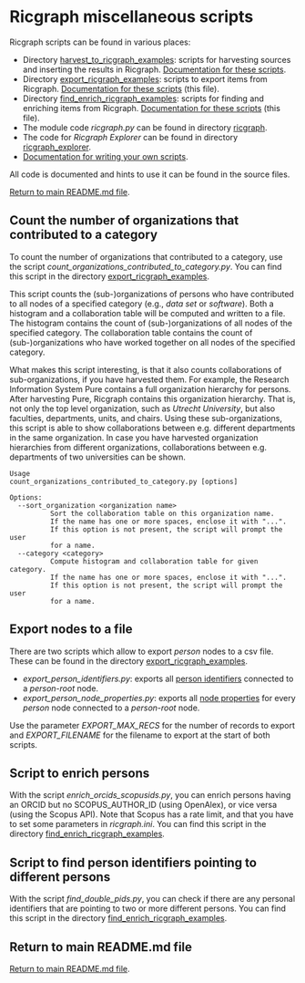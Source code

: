 # Ricgraph miscellaneous scripts

Ricgraph scripts can be found in various places:
* Directory [harvest_to_ricgraph_examples](../harvest_to_ricgraph_examples): 
  scripts for harvesting sources and inserting the results in Ricgraph.
  [Documentation for these scripts](ricgraph_harvest_scripts.md).
* Directory [export_ricgraph_examples](../export_ricgraph_examples):
  scripts to export items from Ricgraph.
  [Documentation for these scripts](ricgraph_misc_scripts.md) (this file).
* Directory [find_enrich_ricgraph_examples](../find_enrich_ricgraph_examples):
  scripts for finding and enriching items from Ricgraph.
  [Documentation for these scripts](ricgraph_misc_scripts.md) (this file).
* The module code *ricgraph.py* can be found in 
  directory [ricgraph](../ricgraph). 
* The code for *Ricgraph Explorer* can be found in
  directory [ricgraph_explorer](../ricgraph_explorer). 
* [Documentation for writing your own scripts](ricgraph_script_writing.md).

All code is documented and hints to use it can be found in the source files.

[Return to main README.md file](../README.md).

## Count the number of organizations that contributed to a category
To count the number of organizations that contributed to a category, 
use the script *count_organizations_contributed_to_category.py*.
You can find this script 
in the directory [export_ricgraph_examples](../export_ricgraph_examples).

This script 
counts the (sub-)organizations of persons who have contributed to all nodes of a
specified category (e.g., *data set* or *software*).
Both a histogram and a collaboration table will be
computed and written to a file.
The histogram contains the count of (sub-)organizations of all nodes of the
specified category.
The collaboration table contains the count of (sub-)organizations who have worked
together on all nodes of the specified category.

What makes this script interesting, is that it also counts collaborations of
sub-organizations, if you have harvested them. For example, the Research 
Information System Pure contains a full organization hierarchy for persons.
After harvesting Pure, Ricgraph contains this organization hierarchy. 
That is, not only the top level organization, such as *Utrecht University*, 
but also faculties, departments, units, and chairs.
Using these sub-organizations, this script is able to show collaborations 
between e.g. different departments in the same organization. 
In case you have harvested
organization hierarchies from different organizations, collaborations between e.g.
departments of two universities can be shown.


```
Usage
count_organizations_contributed_to_category.py [options]

Options:
  --sort_organization <organization name>
          Sort the collaboration table on this organization name.
          If the name has one or more spaces, enclose it with "...".
          If this option is not present, the script will prompt the user
          for a name.
  --category <category>
          Compute histogram and collaboration table for given category.
          If the name has one or more spaces, enclose it with "...".
          If this option is not present, the script will prompt the user
          for a name.
```


## Export nodes to a file
There are two scripts which allow to export *person* nodes to a csv file. These can be
found in the directory [export_ricgraph_examples](../export_ricgraph_examples).
* *export_person_identifiers.py*: exports
  all [person identifiers](ricgraph_details.md#person-identifiers)
  connected to a *person-root* node.
* *export_person_node_properties.py*: exports
  all [node properties](ricgraph_details.md#properties-of-nodes-in-ricgraph)
  for every *person* node connected to a *person-root* node.

Use the parameter *EXPORT_MAX_RECS* for the number of records to export and
*EXPORT_FILENAME* for the filename to export at the start of both scripts.


## Script to enrich persons
With the script *enrich_orcids_scopusids.py*, 
you can enrich persons having an ORCID but no SCOPUS_AUTHOR_ID
(using OpenAlex), or vice versa (using the Scopus API). Note that Scopus has 
a rate limit, and that 
you have to set some parameters in *ricgraph.ini*.
You can find this script in the directory 
[find_enrich_ricgraph_examples](../find_enrich_ricgraph_examples).


## Script to find person identifiers pointing to different persons
With the script *find_double_pids.py*, you can check if 
there are any personal identifiers that are
pointing to two or more different persons.
You can find this script in the directory
[find_enrich_ricgraph_examples](../find_enrich_ricgraph_examples).


## Return to main README.md file

[Return to main README.md file](../README.md).

